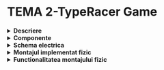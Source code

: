 # TEMA 2-TypeRacer Game

<details>
  <summary><b>Descriere</b></summary>

  ## 
-	In cadrul acestei teme am simulat un joc asemanator cu TypeRacer.
  


##
</details>


<details> 
  <summary><b>Componente</b></summary>
  
  ## 
  

 -Arduino UNO (ATmega328P microcontroller)


 -1x LED RGB (pentru a semnaliza dacă cuvântul corect e scris greșit sau nu)


 -2x Butoane (pentru start/stop rundă și pentru selectarea dificultății)


 -5x Rezistoare (3x 220/330 ohm, 2x 1000 ohm)


 -Breadbord


-Fire de legătură

  ##
</details>


<details>
  <summary> <b> Schema electrica </b> </summary>

  ## Schema electrica realizata in Wokwi
  


  ##
</details>


<details>
  <summary> <b> Montajul implementat fizic </b> </summary>
  
  ## 



##
</details>


<details>
  <summary> <b> Functionalitatea montajului fizic </b> </summary>

  ## 
  
  
  
  ##
</details>

